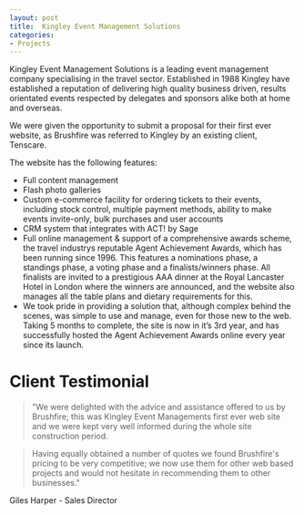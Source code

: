 ```yaml
---
layout: post
title:  Kingley Event Management Solutions
categories:
- Projects
---
```


Kingley Event Management Solutions is a leading event management company specialising in the travel sector. Established in 1988 Kingley have established a reputation of delivering high quality business driven, results orientated events respected by delegates and sponsors alike both at home and overseas.

We were given the opportunity to submit a proposal for their first ever website, as Brushfire was referred to Kingley by an existing client, Tenscare.

The website has the following features:

* Full content management
* Flash photo galleries
* Custom e-commerce facility for ordering tickets to their events, including stock control, multiple payment methods, ability to make events invite-only, bulk purchases and user accounts
* CRM system that integrates with ACT! by Sage
* Full online management & support of a comprehensive awards scheme, the travel industrys reputable Agent Achievement Awards, which has been running since 1996. This features a nominations phase, a standings phase, a voting phase and a finalists/winners phase. All finalists are invited to a prestigious AAA dinner at the Royal Lancaster Hotel in London where the winners are announced, and the website also manages all the table plans and dietary requirements for this.
* We took pride in providing a solution that, although complex behind the scenes, was simple to use and manage, even for those new to the web. Taking 5 months to complete, the site is now in it’s 3rd year, and has successfully hosted the Agent Achievement Awards online every year since its launch.

Client Testimonial
=======

> "We were delighted with the advice and assistance offered to us by Brushfire; this was Kingley Event Managements first ever web site and we were kept very well informed during the whole site construction period.

> Having equally obtained a number of quotes we found Brushfire's pricing to be very competitive; we now use them for other web based projects and would not hesitate in recommending them to other businesses."

Giles Harper - Sales Director

